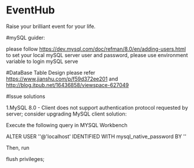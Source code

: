 # EventHub
Raise your brilliant event for your life.

#mySQL guider:

please follow https://dev.mysql.com/doc/refman/8.0/en/adding-users.html to set your local mySQL server user and password, please use environment variable to login mySQL serve

#DataBase Table Design
please refer https://www.jianshu.com/p/f59d372ee201 and http://blog.itpub.net/16436858/viewspace-627049

#Issue solutions

1.MySQL 8.0 - Client does not support authentication protocol requested by server; consider upgrading MySQL client solution:

Execute the following query in MYSQL Workbench

ALTER USER '<username>'@'localhost' IDENTIFIED WITH mysql_native_password BY '<userpassword>'

Then, run 

flush privileges;

